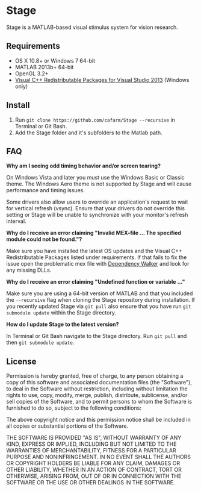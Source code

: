 # Stage

Stage is a MATLAB-based visual stimulus system for vision research.

## Requirements

- OS X 10.8+ or Windows 7 64-bit
- MATLAB 2013b+ 64-bit
- OpenGL 3.2+
- [Visual C++ Redistributable Packages for Visual Studio 2013](http://www.microsoft.com/en-us/download/details.aspx?id=40784) (Windows only)

## Install

1. Run `git clone https://github.com/cafarm/Stage --recursive` in Terminal or Git Bash.
2. Add the Stage folder and it's subfolders to the Matlab path.

## FAQ

**Why am I seeing odd timing behavior and/or screen tearing?**

On Windows Vista and later you must use the Windows Basic or Classic theme. The Windows Aero theme is not supported by Stage and will cause performance and timing issues.

Some drivers also allow users to override an application's request to wait for vertical refresh (vsync). Ensure that your drivers do not override this setting or Stage will be unable to synchronize with your monitor's refresh interval.

**Why do I receive an error claiming "Invalid MEX-file ... The specified module could not be found."?**

Make sure you have installed the latest OS updates and the Visual C++ Redistributable Packages listed under requirements. If that fails to fix the issue open the problematic mex file with [Dependency Walker](http://www.dependencywalker.com) and look for any missing DLLs.

**Why do I receive an error claiming "Undefined function or variable ..."**

Make sure you are using a 64-bit version of MATLAB and that you included the `--recursive` flag when cloning the Stage repository during installation. If you recently updated Stage via `git pull` also ensure that you have run `git submodule update` within the Stage directory.

**How do I update Stage to the latest version?**

In Terminal or Git Bash navigate to the Stage directory. Run `git pull` and then `git submodule update`.

## License

Permission is hereby granted, free of charge, to any person obtaining a copy of this software and associated documentation files (the "Software"), to deal in the Software without restriction, including without limitation the rights to use, copy, modify, merge, publish, distribute, sublicense, and/or sell copies of the Software, and to permit
persons to whom the Software is furnished to do so, subject to the following conditions:

The above copyright notice and this permission notice shall be included in all copies or substantial portions of the Software.

THE SOFTWARE IS PROVIDED "AS IS", WITHOUT WARRANTY OF ANY KIND, EXPRESS OR IMPLIED, INCLUDING BUT NOT LIMITED TO THE WARRANTIES OF MERCHANTABILITY, FITNESS FOR A PARTICULAR PURPOSE AND NONINFRINGEMENT. IN NO EVENT SHALL THE AUTHORS OR COPYRIGHT HOLDERS BE LIABLE FOR ANY CLAIM, DAMAGES OR OTHER LIABILITY, WHETHER IN AN ACTION OF CONTRACT, TORT OR
OTHERWISE, ARISING FROM, OUT OF OR IN CONNECTION WITH THE SOFTWARE OR THE USE OR OTHER DEALINGS IN THE SOFTWARE.